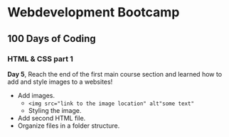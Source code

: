 # Webdevelopment Bootcamp

## 100 Days of Coding

### HTML & CSS part 1

**Day 5**, Reach the end of the first main course section and learned how to add and style images to a websites!

- Add images.
  - `<img src="link to the image location" alt"some text"`
  - Styling the image.
- Add second HTML file.
- Organize files in a folder structure.
  


            
